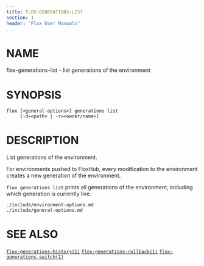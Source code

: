 ```yaml
---
title: FLOX-GENERATIONS-LIST
section: 1
header: "Flox User Manuals"
...
```


# NAME

flox-generations-list - list generations of the environment

# SYNOPSIS

```
flox [<general-options>] generations list
     [-d=<path> | -r=<owner/name>]
```

# DESCRIPTION

List generations of the environment.

For environments pushed to FloxHub, every modification to the environment
creates a new generation of the environment.

`flox generations list` prints all generations of the environment, including
which generation is currently live.

```{.include}
./include/environment-options.md
./include/general-options.md
```

# SEE ALSO
[`flox-generations-history(1)`](./flox-generations-history.md)
[`flox-generations-rollback(1)`](./flox-generations-rollback.md)
[`flox-generations-switch(1)`](./flox-generations-switch.md)


